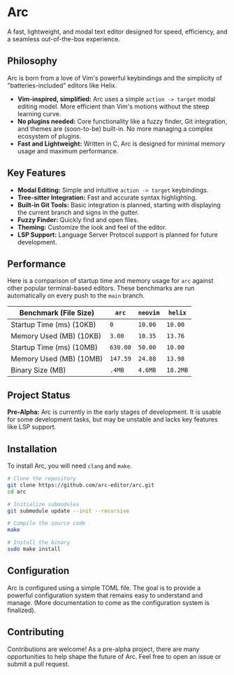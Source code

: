 # Arc

A fast, lightweight, and modal text editor designed for speed, efficiency, and a seamless out-of-the-box experience.

## Philosophy

Arc is born from a love of Vim's powerful keybindings and the simplicity of "batteries-included" editors like Helix.

*   **Vim-inspired, simplified:** Arc uses a simple `action -> target` modal editing model. More efficient than Vim's motions without the steep learning curve.
*   **No plugins needed:** Core functionality like a fuzzy finder, Git integration, and themes are (soon-to-be) built-in. No more managing a complex ecosystem of plugins.
*   **Fast and Lightweight:** Written in C, Arc is designed for minimal memory usage and maximum performance.

## Key Features

*   **Modal Editing:** Simple and intuitive `action -> target` keybindings.
*   **Tree-sitter Integration:** Fast and accurate syntax highlighting.
*   **Built-in Git Tools:** Basic integration is planned, starting with displaying the current branch and signs in the gutter.
*   **Fuzzy Finder:** Quickly find and open files.
*   **Theming:** Customize the look and feel of the editor.
*   **LSP Support:** Language Server Protocol support is planned for future development.

## Performance

Here is a comparison of startup time and memory usage for `arc` against other popular terminal-based editors. These benchmarks are run automatically on every push to the `main` branch.

<!-- BENCHMARK_TABLE_START -->
| Benchmark (File Size)    | `arc` | `neovim` | `helix` |
|--------------------------|---|---|---|
| Startup Time (ms) (10KB) | `0` | `10.00` | `10.00` |
| Memory Used (MB) (10KB)  | `3.00` | `10.35` | `13.76` |
| Startup Time (ms) (10MB) | `630.00` | `50.00` | `10.00` |
| Memory Used (MB) (10MB)  | `147.59` | `24.88` | `13.98` |
| Binary Size (MB)         | `.4MB` | `4.6MB` | `18.2MB` |

<!-- BENCHMARK_TABLE_END -->

## Project Status

**Pre-Alpha:** Arc is currently in the early stages of development. It is usable for some development tasks, but may be unstable and lacks key features like LSP support.

## Installation

To install Arc, you will need `clang` and `make`.

```bash
# Clone the repository
git clone https://github.com/arc-editor/arc.git
cd arc

# Initialize submodules
git submodule update --init --recursive

# Compile the source code
make

# Install the binary
sudo make install
```

## Configuration

Arc is configured using a simple TOML file. The goal is to provide a powerful configuration system that remains easy to understand and manage. (More documentation to come as the configuration system is finalized).

## Contributing

Contributions are welcome! As a pre-alpha project, there are many opportunities to help shape the future of Arc. Feel free to open an issue or submit a pull request.
